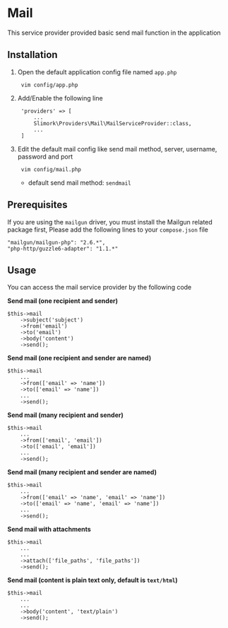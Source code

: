 # Mail

This service provider provided basic send mail function in the application

## Installation

1. Open the default application config file named `app.php`

        vim config/app.php

2. Add/Enable the following line

        'providers' => [
            ...
            Slimork\Providers\Mail\MailServiceProvider::class,
            ...
        ]

3. Edit the default mail config like send mail method, server, username, password and port

        vim config/mail.php

    - default send mail method: `sendmail`

## Prerequisites

If you are using the `mailgun` driver, you must install the Mailgun related package first, Please add the following lines to your `compose.json` file

    "mailgun/mailgun-php": "2.6.*",
    "php-http/guzzle6-adapter": "1.1.*"

## Usage

You can access the mail service provider by the following code

**Send mail (one recipient and sender)**

    $this->mail
        ->subject('subject')
        ->from('email')
        ->to('email')
        ->body('content')
        ->send();

**Send mail (one recipient and sender are named)**

    $this->mail
        ...
        ->from(['email' => 'name'])
        ->to(['email' => 'name'])
        ...
        ->send();

**Send mail (many recipient and sender)**

    $this->mail
        ...
        ->from(['email', 'email'])
        ->to(['email', 'email'])
        ...
        ->send();

**Send mail (many recipient and sender are named)**

    $this->mail
        ...
        ->from(['email' => 'name', 'email' => 'name'])
        ->to(['email' => 'name', 'email' => 'name'])
        ...
        ->send();

**Send mail with attachments**

    $this->mail
        ...
        ...
        ->attach(['file_paths', 'file_paths'])
        ->send();

**Send mail (content is plain text only, default is `text/html`)**

    $this->mail
        ...
        ...
        ->body('content', 'text/plain')
        ->send();
